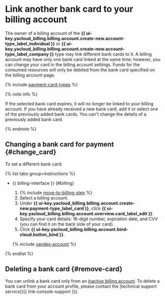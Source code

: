 # Link another bank card to your billing account

The owner of a billing account of the **{{ ui-key.yacloud_billing.billing.account.create-new.account-type_label_individual }}** or **{{ ui-key.yacloud_billing.billing.account.create-new.account-type_label_company }}** type may link different bank cards to it.
A billing account may have only one bank card linked at the same time; however, you can change your card in the billing account settings.
Funds for the consumed resources will only be debited from the bank card specified on the billing account page.

{% include [payment-card-types](../../_includes/billing/payment-card-types.md) %}

{% note info %}

If the selected bank card expires, it will no longer be linked to your billing account. If you have already received a new bank card, add it or select one of the previously added bank cards. You can't change the details of a previously added bank card.

{% endnote %}

## Changing a bank card for payment {#change_card}

To set a different bank card:

{% list tabs group=instructions %}

- {{ billing-interface }} {#billing}

   1. {% include [move-to-billing-step](../_includes/move-to-billing-step.md) %}
   1. Select a billing account.
   1. Under **{{ ui-key.yacloud_billing.billing.account.create-new.payment-type_label_card }}**, click **{{ ui-key.yacloud_billing.billing.account.overview.card_label_edit }}**.
   1. Specify your card details: 16-digit number, expiration date, and CVV (you can find it on the back side of your card).
   1. Click **{{ ui-key.yacloud_billing.billing.account.bind-cloud.button_bind }}**.

   {% include [yandex-account](../_includes/payment-card-validation.md) %}

{% endlist %}

## Deleting a bank card {#remove-card}

You can unlink a bank card only from an [inactive billing account](delete-account.md).
To delete a bank card from your account profile, please contact the [technical support service]({{ link-console-support }}).

